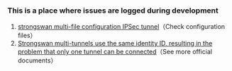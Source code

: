 ### This is a place where issues are logged during development

1. [strongswan multi-file configuration IPSec tunnel](https://github.com/yw1573/images/blob/master/strongswan/config-file-split/ipsec-conf.md)（Check configuration files）
2. [Strongswan multi-tunnels use the same identity ID, resulting in the problem that only one tunnel can be connected](https://github.com/yw1573/images/blob/master/strongswan/tunnel-collision/tunnel-collision.md)（See more official documents）

